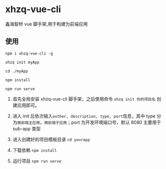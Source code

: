 <!--
 * @Descripttion: 文件说明
 * @version: 0.0.1
 * @Author: gaojiapeng
 * @Date: 2020-06-22 10:35:29
 * @LastEditors: gaojiapeng
 * @LastEditTime: 2020-06-22 10:48:25
-->

# xhzq-vue-cli

鑫海智桥 vue 脚手架,用于构建为前端应用

## 使用

```
npm i xhzq-vue-cli -g

xhzq init myApp

cd ./myApp

npm install

npm run serve
```

1. 首先全局安装 xhzq-vue-cli 脚手架，之后使用命令 `xhzq init 你的项目名` 创建应用即可。

2. 进入 init 后依次输入`auther, description, type, port`信息，其中 type 分为`微前端主应用`，`微前端子应用`；port 为开发环境端口号，默认 8080 主要用于 sub-app 类型

3. 进入创建好的项目模板目录 `cd yourapp`

4. 下载依赖 `npm install`

5. 运行项目 `npm run serve`
